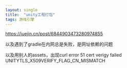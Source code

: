```yaml
---
layout: single
title:  "unity工程打包"
tags: 游戏引擎
---
```




https://juejin.cn/post/6844903473280974855

以及遇到了gradle在内网总是失败，是网址依赖的问题

以及用别人的assets，出现curl error 51 cert verigy failed UNITYTLS_X509VERIFY_FLAG_CN_MISMATCH
